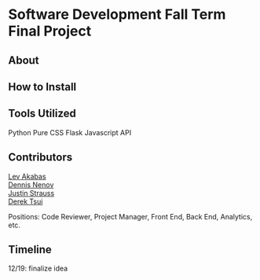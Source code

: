 Software Development Fall Term Final Project
=========

## About

## How to Install

## Tools Utilized

Python
Pure CSS
Flask
Javascript
API

## Contributors
[Lev Akabas](https://github.com/levakabas)  
[Dennis Nenov](https://github.com/DennisNenov)  
[Justin Strauss](https://github.com/justinstrauss)  
[Derek Tsui](https://github.com/d-tsui)  

Positions: Code Reviewer, Project Manager, Front End, Back End, Analytics, etc.

## Timeline
12/19: finalize idea
